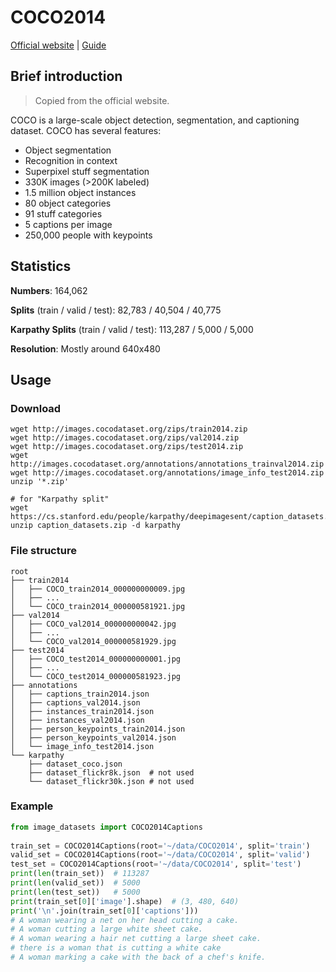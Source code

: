 # COCO2014

[Official website](https://cocodataset.org) | [Guide](https://www.v7labs.com/blog/coco-dataset-guide)

## Brief introduction

> Copied from the official website.

COCO is a large-scale object detection, segmentation, and captioning dataset. COCO has several features:

- Object segmentation
- Recognition in context
- Superpixel stuff segmentation
- 330K images (>200K labeled)
- 1.5 million object instances
- 80 object categories
- 91 stuff categories
- 5 captions per image
- 250,000 people with keypoints

## Statistics

**Numbers**: 164,062

**Splits** (train / valid / test): 82,783 / 40,504 / 40,775

**Karpathy Splits** (train / valid / test): 113,287 / 5,000 / 5,000

**Resolution**: Mostly around 640x480

## Usage

### Download

```shell
wget http://images.cocodataset.org/zips/train2014.zip
wget http://images.cocodataset.org/zips/val2014.zip
wget http://images.cocodataset.org/zips/test2014.zip
wget http://images.cocodataset.org/annotations/annotations_trainval2014.zip
wget http://images.cocodataset.org/annotations/image_info_test2014.zip
unzip '*.zip'

# for "Karpathy split"
wget https://cs.stanford.edu/people/karpathy/deepimagesent/caption_datasets.zip
unzip caption_datasets.zip -d karpathy
```

### File structure

```text
root
├── train2014
│   ├── COCO_train2014_000000000009.jpg
│   ├── ...
│   └── COCO_train2014_000000581921.jpg
├── val2014
│   ├── COCO_val2014_000000000042.jpg
│   ├── ...
│   └── COCO_val2014_000000581929.jpg
├── test2014
│   ├── COCO_test2014_000000000001.jpg
│   ├── ...
│   └── COCO_test2014_000000581923.jpg
├── annotations
│   ├── captions_train2014.json
│   ├── captions_val2014.json
│   ├── instances_train2014.json
│   ├── instances_val2014.json
│   ├── person_keypoints_train2014.json
│   ├── person_keypoints_val2014.json
│   └── image_info_test2014.json
└── karpathy
    ├── dataset_coco.json
    ├── dataset_flickr8k.json  # not used
    └── dataset_flickr30k.json # not used
```

### Example

```python
from image_datasets import COCO2014Captions
 
train_set = COCO2014Captions(root='~/data/COCO2014', split='train')
valid_set = COCO2014Captions(root='~/data/COCO2014', split='valid')
test_set = COCO2014Captions(root='~/data/COCO2014', split='test')
print(len(train_set))  # 113287
print(len(valid_set))  # 5000
print(len(test_set))   # 5000
print(train_set[0]['image'].shape)  # (3, 480, 640)
print('\n'.join(train_set[0]['captions']))
# A woman wearing a net on her head cutting a cake.
# A woman cutting a large white sheet cake.
# A woman wearing a hair net cutting a large sheet cake.
# there is a woman that is cutting a white cake
# A woman marking a cake with the back of a chef's knife.
```
